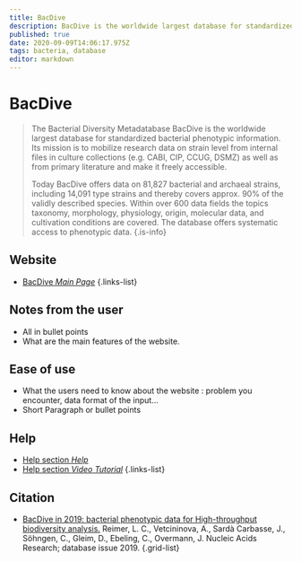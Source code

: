 ```yaml
---
title: BacDive
description: BacDive is the worldwide largest database for standardized bacterial information. Its mission is to mobilize and integrate research data on strain level from diverse sources and make it freely accessible.
published: true
date: 2020-09-09T14:06:17.975Z
tags: bacteria, database
editor: markdown
---
```


# BacDive

> The Bacterial Diversity Metadatabase BacDive is the worldwide largest database for standardized bacterial phenotypic information. Its mission is to mobilize research data on strain level from internal files in culture collections (e.g. CABI, CIP, CCUG, DSMZ) as well as from primary literature and make it freely accessible. 
>
>	Today BacDive offers data on 81,827 bacterial and archaeal strains, including 14,091 type strains and thereby covers approx. 90% of the validly described species. Within over 600 data fields the topics taxonomy, morphology, physiology, origin, molecular data, and cultivation conditions are covered. The database offers systematic access to phenotypic data.
{.is-info}

 

## Website 

- [BacDive *Main Page*](https://bacdive.dsmz.de/)
 {.links-list}

## Notes from the user
 
 - All in bullet points
 - What are the main features of the website.

 
## Ease of use

- What the users need to know about the website : problem you encounter, data format of the input...
- Short Paragraph or bullet points


## Help

- [Help section *Help*](https://bacdive.dsmz.de/help/)
- [Help section *Video Tutorial*](https://bacdive.dsmz.de/tutorials)
{.links-list}

## Citation 

- [BacDive in 2019: bacterial phenotypic data for High-throughput biodiversity analysis.](https://academic.oup.com/nar/article/47/D1/D631/5106998) Reimer, L. C., Vetcininova, A., Sardà Carbasse, J., Söhngen, C., Gleim, D., Ebeling, C., Overmann, J. Nucleic Acids Research; database issue 2019.
{.grid-list}